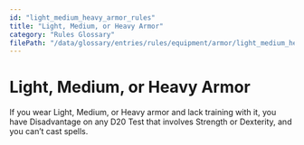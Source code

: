 ```yaml
---
id: "light_medium_heavy_armor_rules"
title: "Light, Medium, or Heavy Armor"
category: "Rules Glossary"
filePath: "/data/glossary/entries/rules/equipment/armor/light_medium_heavy.md"
---
```

# Light, Medium, or Heavy Armor
If you wear Light, Medium, or Heavy armor and lack training with it, you have Disadvantage on any D20 Test that involves Strength or Dexterity, and you can’t cast spells.